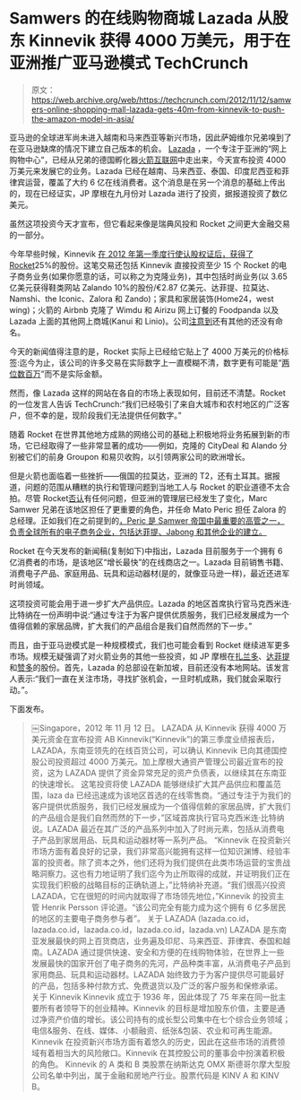 # Samwers 的在线购物商城 Lazada 从股东 Kinnevik 获得 4000 万美元，用于在亚洲推广亚马逊模式 TechCrunch

> 原文：<https://web.archive.org/web/https://techcrunch.com/2012/11/12/samwers-online-shopping-mall-lazada-gets-40m-from-kinnevik-to-push-the-amazon-model-in-asia/>

亚马逊的全球进军尚未进入越南和马来西亚等新兴市场，因此萨姆维尔兄弟嗅到了在亚马逊缺席的情况下建立自己版本的机会。 [Lazada](https://web.archive.org/web/20221231142351/http://www.lazada.com/) ，一个专注于亚洲的“网上购物中心”，已经从兄弟的德国孵化器[火箭互联网](https://web.archive.org/web/20221231142351/http://www.rocket-internet.de/)中走出来，今天宣布投资 4000 万美元来发展它的业务。Lazada 已经在越南、马来西亚、泰国、印度尼西亚和菲律宾运营，覆盖了大约 6 亿在线消费者。这个消息是在另一个消息的基础上传出的，现在已经证实，JP 摩根在九月份对 Lazada 进行了投资，据报道投资了数亿美元。

虽然这项投资今天才宣布，但它看起来像是瑞典风投和 Rocket 之间更大金融交易的一部分。

今年早些时候，Kinnevik [在 2012 年第一季度行使认股权证后，获得了 Rocket](https://web.archive.org/web/20221231142351/http://www.kinnevik.se/en/Investments/Online/Rocket-Internet1/)25%的股份。这笔交易还包括 Kinnevik 直接投资至少 15 个 Rocket 的电子商务业务(如果你愿意的话，可以称之为克隆业务)，其中包括时尚业务(以 3.65 亿美元获得鞋类网站 Zalando 10%的股份/€2.87 亿美元、达菲提、拉莫达、Namshi、the Iconic、Zalora 和 Zando)；家具和家居装饰(Home24，west wing)；火箭的 Airbnb 克隆了 Wimdu 和 Airizu 网上订餐的 Foodpanda 以及 Lazada 上面的其他网上商城(Kanui 和 Linio)。公司[注意到](https://web.archive.org/web/20221231142351/http://www.kinnevik.se/en/Investments/Online/Rocket-Internet1/)还有其他的还没有命名。

今天的新闻值得注意的是，Rocket 实际上已经给它贴上了 4000 万美元的价格标签:迄今为止，该公司的许多交易在实际数字上一直模糊不清，数字更有可能是“[两位数百万](https://web.archive.org/web/20221231142351/https://techcrunch.com/2012/09/25/jp-morgan-invests-in-another-rocket-internet-fashion-site-asias-zalora/)”而不是实际金额。

然而，像 Lazada 这样的网站在各自的市场上表现如何，目前还不清楚。Rocket 的一位发言人告诉 TechCrunch:“我们已经吸引了来自大城市和农村地区的广泛客户，但不幸的是，现阶段我们无法提供任何数字。”

随着 Rocket 在世界其他地方成熟的网络公司的基础上积极地将业务拓展到新的市场，它已经取得了一些非常显著的成功——例如，克隆的 CityDeal 和 Alando 分别被它们的前身 Groupon 和易贝收购，以引领两家公司的欧洲增长。

但是火箭也面临着一些挫折——俄国的拉莫达，亚洲的 T2，还有土耳其。据报道，问题的范围从糟糕的执行和管理问题到当地工人与 Rocket 的职业道德不太合拍。尽管 Rocket[否认](https://web.archive.org/web/20221231142351/http://sgentrepreneurs.com/2012/04/18/rocket-internets-zalora-denies-theyre-in-bad-shape-oliver-samwers-visit-routine/)有任何问题，但亚洲的管理层已经发生了变化，Marc Samwer 兄弟在该地区担任了更重要的角色，并任命 Mato Peric 担任 Zalora 的总经理。正如我们在之前提到的[，Peric 是 Samwer 帝国中最重要的高管之一，负责全球所有的电子商务企业，包括达菲提、Jabong 和其他企业的建立。](https://web.archive.org/web/20221231142351/https://techcrunch.com/2012/09/25/jp-morgan-invests-in-another-rocket-internet-fashion-site-asias-zalora/)

Rocket 在今天发布的新闻稿(复制如下)中指出，Lazada 目前服务于一个拥有 6 亿消费者的市场，是该地区“增长最快”的在线商店之一。Lazada 目前销售书籍、消费电子产品、家庭用品、玩具和运动器材(是的，就像亚马逊一样)，最近还进军时尚领域。

这项投资可能会用于进一步扩大产品供应。Lazada 的地区首席执行官马克西米连·比特纳在一份声明中说:“通过专注于为客户提供优质服务，我们已经发展成为一个值得信赖的家居品牌，扩大我们的产品组合是我们自然而然的下一步。”

而且，由于亚马逊模式是一种规模模式，我们也可能会看到 Rocket 继续进军更多市场。规模无疑强调了对火箭业务的其他一些投资，如 JP 摩根在[扎兰多](https://web.archive.org/web/20221231142351/https://techcrunch.com/2012/08/16/zalando-the-samwer-zappos-clone-closes-another-round-adds-jp-morgan-quadrant-capital-as-backers/)、[达菲提](https://web.archive.org/web/20221231142351/http://www.altonivel.com.mx/23109-jp-morgan-invertira-en-tienda-online-brasilena.html)和[赞多](https://web.archive.org/web/20221231142351/http://www.zando.co.za/)的股份。首先，Lazada 的总部设在新加坡，目前还没有本地网站。该发言人表示:“我们一直在关注市场，寻找扩张机会，一旦时机成熟，我们就会采取行动。”。

下面发布。

> ￼Singapore，2012 年 11 月 12 日。
> LAZADA 从 Kinnevik
> 获得 4000 万美元资金在宣布投资 AB Kinnevik(“Kinnevik”)的第三季度业绩报表后，LAZADA，东南亚领先的在线百货公司，可以确认 Kinnevik 已向其德国控股公司投资超过 4000 万美元。加上摩根大通资产管理公司最近宣布的投资，这为 LAZADA 提供了资金异常充足的资产负债表，以继续其在东南亚的快速增长。
> 这笔投资将使 LAZADA 能够继续扩大其产品供应和覆盖范围，laza da 已经迅速成为该地区首选的在线零售商。“通过专注于为我们的客户提供优质服务，我们已经发展成为一个值得信赖的家居品牌，扩大我们的产品组合是我们自然而然的下一步，”区域首席执行官马克西米连·比特纳说。LAZADA 最近在其广泛的产品系列中加入了时尚元素，包括从消费电子产品到家居用品、玩具和运动器材等一系列产品。
> “Kinnevik 在投资新兴市场方面有着良好的记录，我们非常高兴能拥有这样一位知识渊博、经验丰富的投资者。除了资本之外，他们还将为我们提供在此类市场运营的宝贵战略洞察力。这也有力地证明了我们迄今为止所取得的成就，并证明我们正在实现我们积极的战略目标的正确轨道上，”比特纳补充道。“我们很高兴投资 LAZADA，它在很短的时间内就取得了市场领先地位，”Kinnevik 的投资主管 Henrik Persson 评论道。“该公司完全有能力成为这个拥有 6 亿多居民的地区的主要电子商务参与者”。
> 关于 LAZADA (lazada.co.id，lazada.co.id，lazada.co.id，lazada.co.id，lazada.vn)
> LAZADA 是东南亚发展最快的网上百货商店，业务遍及印尼、马来西亚、菲律宾、泰国和越南。LAZADA 通过提供快速、安全和方便的在线购物体验，在世界上一些发展最快的国家开创了电子商务的先河，产品种类丰富，从消费电子产品到家用商品、玩具和运动器材。LAZADA 始终致力于为客户提供尽可能最好的产品，包括多种付款方式、免费退货以及广泛的客户服务和保修承诺。
> 关于 Kinnevik
> Kinnevik 成立于 1936 年，因此体现了 75 年来在同一批主要所有者领导下的创业精神。Kinnevik 的目标是增加股东价值，主要是通过净资产价值的增长。该公司持有的成长型公司集中在七个综合业务领域；电信&服务、在线、媒体、小额融资、纸张&包装、农业和可再生能源。Kinnevik 在投资新兴市场方面有着悠久的历史，因此在这些市场的消费领域有着相当大的风险敞口。Kinnevik 在其控股公司的董事会中扮演着积极的角色。
> Kinnevik 的 A 类和 B 类股票在纳斯达克 OMX 斯德哥尔摩大型股公司名单中列出，属于金融和房地产行业。股票代码是 KINV A 和 KINV B。